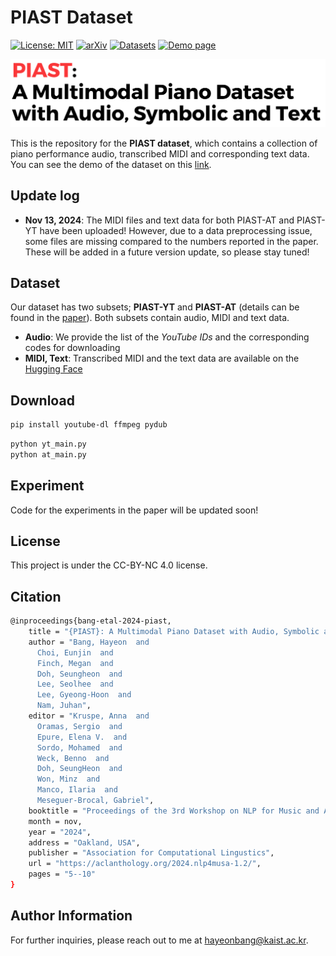 # PIAST Dataset

[![License: MIT](https://img.shields.io/badge/License-MIT-red.svg)](https://opensource.org/licenses/MIT)
[![arXiv](https://img.shields.io/badge/arXiv-2411.02551-<COLOR>.svg)](https://arxiv.org/abs/2411.02551)
[![Datasets](https://img.shields.io/badge/%F0%9F%A4%97%20Hugging%20Face-Datasets-yellow)](https://huggingface.co/datasets/Hayeonbang/PIAST)
[![Demo page](https://img.shields.io/badge/Demo-page-hotpink)](https://hayeonbang.github.io/PIAST_dataset/)



![PIAST](./PIAST.png)

This is the repository for the **PIAST dataset**, which contains a collection of piano performance audio, transcribed MIDI and corresponding text data. You can see the demo of the dataset on this [link](https://hayeonbang.github.io/PIAST_dataset/).

## Update log
- **Nov 13, 2024**: The MIDI files and text data for both PIAST-AT and PIAST-YT have been uploaded! However, due to a data preprocessing issue, some files are missing compared to the numbers reported in the paper. These will be added in a future version update, so please stay tuned!


## Dataset
Our dataset has two subsets; **PIAST-YT** and **PIAST-AT** (details can be found in the [paper](https://arxiv.org/abs/2411.02551)). Both subsets contain audio, MIDI and text data. 
- **Audio**: We provide the list of the *YouTube IDs* and the corresponding codes for downloading
- **MIDI, Text**: Transcribed MIDI and the text data are available on the [Hugging Face](https://huggingface.co/datasets/Hayeonbang/PIAST)

## Download
```bash
pip install youtube-dl ffmpeg pydub
```

```python
python yt_main.py
python at_main.py
```

## Experiment
Code for the experiments in the paper will be updated soon! 

## License
This project is under the CC-BY-NC 4.0 license.

## Citation
```bash
@inproceedings{bang-etal-2024-piast,
    title = "{PIAST}: A Multimodal Piano Dataset with Audio, Symbolic and Text",
    author = "Bang, Hayeon  and
      Choi, Eunjin  and
      Finch, Megan  and
      Doh, Seungheon  and
      Lee, Seolhee  and
      Lee, Gyeong-Hoon  and
      Nam, Juhan",
    editor = "Kruspe, Anna  and
      Oramas, Sergio  and
      Epure, Elena V.  and
      Sordo, Mohamed  and
      Weck, Benno  and
      Doh, SeungHeon  and
      Won, Minz  and
      Manco, Ilaria  and
      Meseguer-Brocal, Gabriel",
    booktitle = "Proceedings of the 3rd Workshop on NLP for Music and Audio (NLP4MusA)",
    month = nov,
    year = "2024",
    address = "Oakland, USA",
    publisher = "Association for Computational Lingustics",
    url = "https://aclanthology.org/2024.nlp4musa-1.2/",
    pages = "5--10"
}
```
## Author Information
For further inquiries, please reach out to me at hayeonbang@kaist.ac.kr.
